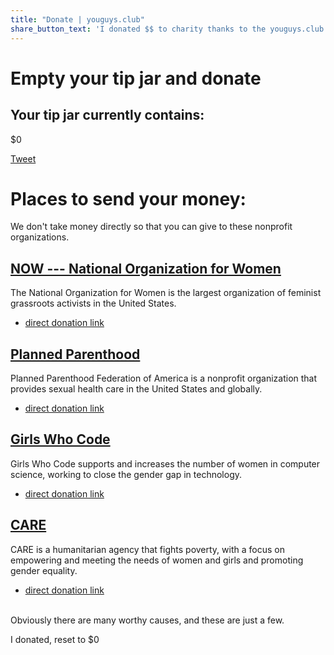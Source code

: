 ```yaml
---
title: "Donate | youguys.club"
share_button_text: 'I donated $$ to charity thanks to the youguys.club tip jar!'
---
```

<script type="text/javascript" src="{{ '/assets/js/youguys.js?v=' | append: site.github.build_revision | relative_url }}"></script>

# Empty your tip jar and donate

## Your tip jar currently contains:

<p id="tipjar">$0</p>

<a class="twitter-share-button"
  href="https://twitter.com/intent/tweet?text={{ page.share_button_text | uri_escape }}&url={{ site.url }}{{ pageurl }}"
  data-size="large">
Tweet</a>

# Places to send your money:

We don't take money directly so that you can give to these nonprofit organizations.

## [NOW --- National Organization for Women](https://now.org)

The National Organization for Women is the largest organization of feminist grassroots activists in the United States.

- [direct donation link](https://now.org/donate)

## [Planned Parenthood](https://www.plannedparenthood.org)

Planned Parenthood Federation of America is a nonprofit organization that provides sexual health care in the United States and globally.

- [direct donation link](https://www.weareplannedparenthood.org/onlineactions/2U7UN1iNhESWUfDs4gDPNg2)

## [Girls Who Code](https://girlswhocode.com/)

Girls Who Code supports and increases the number of women in computer science, working to close the gender gap in technology.

- [direct donation link](https://www.classy.org/checkout/donation?eid=77372)

## [CARE](https://www.care.org)

CARE is a humanitarian agency that fights poverty, with a focus on empowering and meeting the needs of women and girls and promoting gender equality.

- [direct donation link](https://my.care.org/site/Donation2?df_id=15580&15580.donation=form1)

<br>
Obviously there are many worthy causes, and these are just a few.

<br>

<a onclick="reset_jar()" class="btn whitehuge">I donated, reset to $0</a>

<script type="text/javascript">
initialize_jar();
render_jar();
</script>
